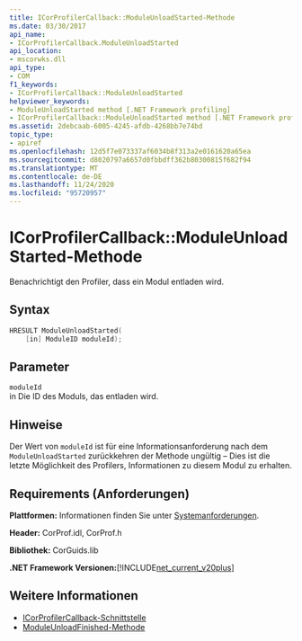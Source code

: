 ```yaml
---
title: ICorProfilerCallback::ModuleUnloadStarted-Methode
ms.date: 03/30/2017
api_name:
- ICorProfilerCallback.ModuleUnloadStarted
api_location:
- mscorwks.dll
api_type:
- COM
f1_keywords:
- ICorProfilerCallback::ModuleUnloadStarted
helpviewer_keywords:
- ModuleUnloadStarted method [.NET Framework profiling]
- ICorProfilerCallback::ModuleUnloadStarted method [.NET Framework profiling]
ms.assetid: 2debcaab-6005-4245-afdb-4268bb7e74bd
topic_type:
- apiref
ms.openlocfilehash: 12d5f7e073337af6034b8f313a2e0161620a65ea
ms.sourcegitcommit: d8020797a6657d0fbbdff362b80300815f682f94
ms.translationtype: MT
ms.contentlocale: de-DE
ms.lasthandoff: 11/24/2020
ms.locfileid: "95720957"
---
```

# <a name="icorprofilercallbackmoduleunloadstarted-method"></a>ICorProfilerCallback::ModuleUnloadStarted-Methode

Benachrichtigt den Profiler, dass ein Modul entladen wird.  
  
## <a name="syntax"></a>Syntax  
  
```cpp  
HRESULT ModuleUnloadStarted(  
    [in] ModuleID moduleId);
```  
  
## <a name="parameters"></a>Parameter  

 `moduleId`  
 in Die ID des Moduls, das entladen wird.  
  
## <a name="remarks"></a>Hinweise  

 Der Wert von `moduleId` ist für eine Informationsanforderung nach dem `ModuleUnloadStarted` zurückkehren der Methode ungültig – Dies ist die letzte Möglichkeit des Profilers, Informationen zu diesem Modul zu erhalten.  
  
## <a name="requirements"></a>Requirements (Anforderungen)  

 **Plattformen:** Informationen finden Sie unter [Systemanforderungen](../../get-started/system-requirements.md).  
  
 **Header:** CorProf.idl, CorProf.h  
  
 **Bibliothek:** CorGuids.lib  
  
 **.NET Framework Versionen:**[!INCLUDE[net_current_v20plus](../../../../includes/net-current-v20plus-md.md)]  
  
## <a name="see-also"></a>Weitere Informationen

- [ICorProfilerCallback-Schnittstelle](icorprofilercallback-interface.md)
- [ModuleUnloadFinished-Methode](icorprofilercallback-moduleunloadfinished-method.md)
